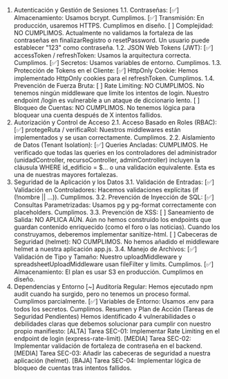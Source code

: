 1. Autenticación y Gestión de Sesiones
1.1. Contraseñas:
[✅] Almacenamiento: Usamos bcrypt. Cumplimos.
[✅] Transmisión: En producción, usaremos HTTPS. Cumplimos en diseño.
[ ] Complejidad: NO CUMPLIMOS. Actualmente no validamos la fortaleza de las contraseñas en finalizarRegistro o resetPassword. Un usuario puede establecer "123" como contraseña.
1.2. JSON Web Tokens (JWT):
[✅] accessToken / refreshToken: Usamos la arquitectura correcta. Cumplimos.
[✅] Secretos: Usamos variables de entorno. Cumplimos.
1.3. Protección de Tokens en el Cliente:
[✅] HttpOnly Cookie: Hemos implementado HttpOnly cookies para el refreshToken. Cumplimos.
1.4. Prevención de Fuerza Bruta:
[ ] Rate Limiting: NO CUMPLIMOS. No tenemos ningún middleware que limite los intentos de login. Nuestro endpoint /login es vulnerable a un ataque de diccionario lento.
[ ] Bloqueo de Cuentas: NO CUMPLIMOS. No tenemos lógica para bloquear una cuenta después de X intentos fallidos.
2. Autorización y Control de Acceso
2.1. Acceso Basado en Roles (RBAC):
[✅] protegeRuta / verificaRol: Nuestros middlewares están implementados y se usan correctamente. Cumplimos.
2.2. Aislamiento de Datos (Tenant Isolation):
[✅] Queries Ancladas: CUMPLIMOS. He verificado que todas las queries en los controladores del administrador (unidadController, recursoController, adminController) incluyen la cláusula WHERE id_edificio = $... o una validación equivalente. Esta es una de nuestras mayores fortalezas.
3. Seguridad de la Aplicación y los Datos
3.1. Validación de Entradas:
[✅] Validación en Controladores: Hacemos validaciones explícitas (if (!nombre || ...)). Cumplimos.
3.2. Prevención de Inyección de SQL:
[✅] Consultas Parametrizadas: Usamos pg y pg-format correctamente con placeholders. Cumplimos.
3.3. Prevención de XSS:
[ ] Saneamiento de Salida: NO APLICA AÚN. Aún no hemos construido los endpoints que guardan contenido enriquecido (como el foro o las noticias). Cuando los construyamos, deberemos implementar sanitize-html.
[ ] Cabeceras de Seguridad (helmet): NO CUMPLIMOS. No hemos añadido el middleware helmet a nuestra aplicación app.js.
3.4. Manejo de Archivos:
[✅] Validación de Tipo y Tamaño: Nuestro uploadMiddleware y spreadsheetUploadMiddleware usan fileFilter y limits. Cumplimos.
[✅] Almacenamiento: El plan es usar S3 en producción. Cumplimos en diseño.
4. Dependencias y Entorno
[~] Auditoría Regular: Hemos ejecutado npm audit cuando ha surgido, pero no tenemos un proceso formal. Cumplimos parcialmente.
[✅] Variables de Entorno: Usamos .env para todos los secretos. Cumplimos.
Resumen y Plan de Acción (Tareas de Seguridad Pendientes)
Hemos identificado 4 vulnerabilidades o debilidades claras que debemos solucionar para cumplir con nuestro propio manifiesto:
[ALTA] Tarea SEC-01: Implementar Rate Limiting en el endpoint de login (express-rate-limit).
[MEDIA] Tarea SEC-02: Implementar validación de fortaleza de contraseña en el backend.
[MEDIA] Tarea SEC-03: Añadir las cabeceras de seguridad a nuestra aplicación (helmet).
[BAJA] Tarea SEC-04: Implementar lógica de bloqueo de cuentas tras intentos fallidos.